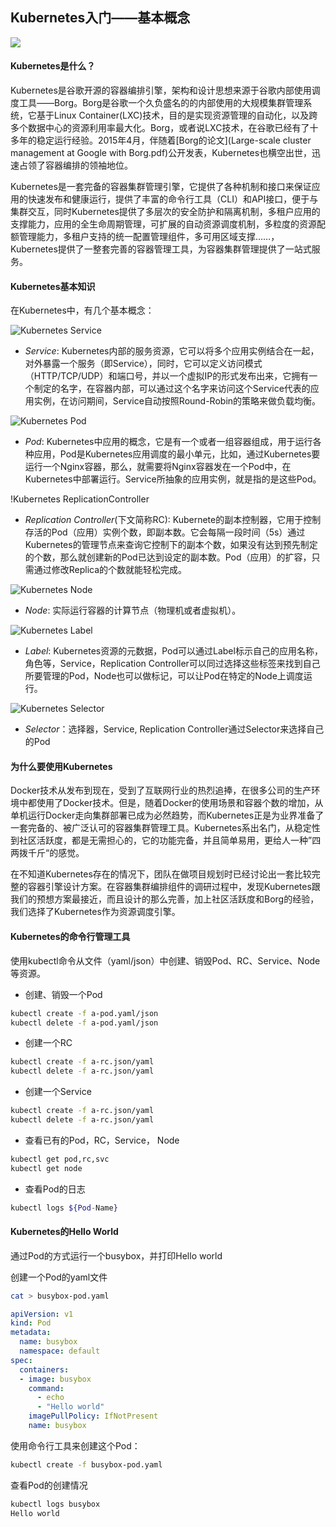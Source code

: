 Kubernetes入门——基本概念
--------------------------------------------------------------------------------------------------------------------------------------

![](images/kubernetes.png)


#### Kubernetes是什么？

Kubernetes是谷歌开源的容器编排引擎，架构和设计思想来源于谷歌内部使用调度工具——Borg。Borg是谷歌一个久负盛名的的内部使用的大规模集群管理系统，它基于Linux Container(LXC)技术，目的是实现资源管理的自动化，以及跨多个数据中心的资源利用率最大化。Borg，或者说LXC技术，在谷歌已经有了十多年的稳定运行经验。2015年4月，伴随着[Borg的论文](Large-scale cluster management at Google with Borg.pdf)公开发表，Kubernetes也横空出世，迅速占领了容器编排的领袖地位。

Kubernetes是一套完备的容器集群管理引擎，它提供了各种机制和接口来保证应用的快速发布和健康运行，提供了丰富的命令行工具（CLI）和API接口，便于与集群交互，同时Kubernetes提供了多层次的安全防护和隔离机制，多租户应用的支撑能力，应用的全生命周期管理，可扩展的自动资源调度机制，多粒度的资源配额管理能力，多租户支持的统一配置管理组件，多可用区域支撑……，Kubernetes提供了一整套完善的容器管理工具，为容器集群管理提供了一站式服务。

#### Kubernetes基本知识

在Kubernetes中，有几个基本概念：

![Kubernetes Service](images/service.png)

+ *Service*: Kubernetes内部的服务资源，它可以将多个应用实例结合在一起，对外暴露一个服务（即Service），同时，它可以定义访问模式（HTTP/TCP/UDP）和端口号，并以一个虚拟IP的形式发布出来，它拥有一个制定的名字，在容器内部，可以通过这个名字来访问这个Service代表的应用实例，在访问期间，Service自动按照Round-Robin的策略来做负载均衡。


![Kubernetes Pod](images/pod.png)

+ *Pod*: Kubernetes中应用的概念，它是有一个或者一组容器组成，用于运行各种应用，Pod是Kubernetes应用调度的最小单元，比如，通过Kubernetes要运行一个Nginx容器，那么，就需要将Nginx容器发在一个Pod中，在Kubernetes中部署运行。Service所抽象的应用实例，就是指的是这些Pod。

!Kubernetes ReplicationController[](images/rc.png)

+ *Replication* *Controller*(下文简称RC): Kubernete的副本控制器，它用于控制存活的Pod（应用）实例个数，即副本数。它会每隔一段时间（5s）通过Kubernetes的管理节点来查询它控制下的副本个数，如果没有达到预先制定的个数，那么就创建新的Pod已达到设定的副本数。Pod（应用）的扩容，只需通过修改Replica的个数就能轻松完成。

![Kubernetes Node](images/node.png)

+ *Node*: 实际运行容器的计算节点（物理机或者虚拟机）。

![Kubernetes Label](images/label.png)

+ *Label*: Kubernetes资源的元数据，Pod可以通过Label标示自己的应用名称，角色等，Service，Replication Controller可以同过选择这些标签来找到自己所要管理的Pod，Node也可以做标记，可以让Pod在特定的Node上调度运行。

![Kubernetes Selector](images/selector.png)

+ *Selector*：选择器，Service, Replication Controller通过Selector来选择自己的Pod

#### 为什么要使用Kubernetes

Docker技术从发布到现在，受到了互联网行业的热烈追捧，在很多公司的生产环境中都使用了Docker技术。但是，随着Docker的使用场景和容器个数的增加，从单机运行Docker走向集群部署已成为必然趋势，而Kubernetes正是为业界准备了一套完备的、被广泛认可的容器集群管理工具。Kubernetes系出名门，从稳定性到社区活跃度，都是无需担心的，它的功能完备，并且简单易用，更给人一种”四两拨千斤“的感觉。

在不知道Kubernetes存在的情况下，团队在做项目规划时已经讨论出一套比较完整的容器引擎设计方案。在容器集群编排组件的调研过程中，发现Kubernetes跟我们的预想方案最接近，而且设计的那么完善，加上社区活跃度和Borg的经验，我们选择了Kubernetes作为资源调度引擎。

#### Kubernetes的命令行管理工具

使用kubectl命令从文件（yaml/json）中创建、销毁Pod、RC、Service、Node等资源。

+ 创建、销毁一个Pod

```bash
kubectl create -f a-pod.yaml/json
kubectl delete -f a-pod.yaml/json
```

+ 创建一个RC

```bash
kubectl create -f a-rc.json/yaml
kubectl delete -f a-rc.json/yaml
```

+ 创建一个Service

```bash
kubectl create -f a-rc.json/yaml
kubectl delete -f a-rc.json/yaml
```

+ 查看已有的Pod，RC，Service， Node

```bash
kubectl get pod,rc,svc
kubectl get node
```

+ 查看Pod的日志

```bash
kubectl logs ${Pod-Name}
```

#### Kubernetes的Hello World

通过Pod的方式运行一个busybox，并打印Hello world

创建一个Pod的yaml文件

```bash
cat > busybox-pod.yaml
```

```yaml
apiVersion: v1
kind: Pod 
metadata:
  name: busybox
  namespace: default
spec:
  containers:
  - image: busybox
    command:
      - echo
      - "Hello world"
    imagePullPolicy: IfNotPresent
    name: busybox
```

使用命令行工具来创建这个Pod：

```bash
kubectl create -f busybox-pod.yaml
```

查看Pod的创建情况

```bash
kubectl logs busybox
Hello world
```
